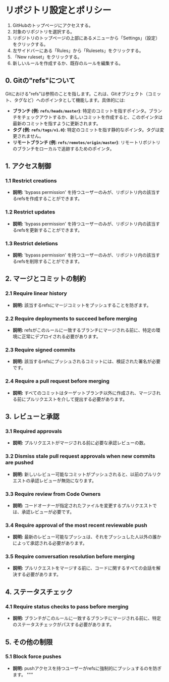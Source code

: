 # リポジトリ設定とポリシー
1. GitHubのトップページにアクセスする。
2. 対象のリポジトリを選択する。
3. リポジトリのトップページの上部にあるメニューから「Settings」（設定）をクリックする。
4. 左サイドバーにある「Rules」から「Rulesets」をクリックする。
5. 「New ruleset」をクリックする。
6. 新しいルールを作成するか、既存のルールを編集する。

## 0. Gitの"refs"について
Gitにおける"refs"は参照のことを指します。これは、Gitオブジェクト（コミット、タグなど）へのポインタとして機能します。具体的には:

- **ブランチ (例: `refs/heads/master`)**: 特定のコミットを指すポインタ。ブランチをチェックアウトするか、新しいコミットを作成すると、このポインタは最新のコミットを指すように更新されます。
- **タグ (例: `refs/tags/v1.0`)**: 特定のコミットを指す静的なポインタ。タグは変更されません。
- **リモートブランチ (例: `refs/remotes/origin/master`)**: リモートリポジトリのブランチをローカルで追跡するためのポインタ。

## 1. アクセス制御

### 1.1 Restrict creations
- **説明:** 'bypass permission' を持つユーザーのみが、リポジトリ内の該当するrefsを作成することができます。

### 1.2 Restrict updates
- **説明:** 'bypass permission' を持つユーザーのみが、リポジトリ内の該当するrefsを更新することができます。

### 1.3 Restrict deletions
- **説明:** 'bypass permission' を持つユーザーのみが、リポジトリ内の該当するrefsを削除することができます。

## 2. マージとコミットの制約

### 2.1 Require linear history
- **説明:** 該当するrefsにマージコミットをプッシュすることを防ぎます。

### 2.2 Require deployments to succeed before merging
- **説明:** refsがこのルールに一致するブランチにマージされる前に、特定の環境に正常にデプロイされる必要があります。

### 2.3 Require signed commits
- **説明:** 該当するrefsにプッシュされるコミットには、検証された署名が必要です。

### 2.4 Require a pull request before merging
- **説明:** すべてのコミットはターゲットブランチ以外に作成され、マージされる前にプルリクエストを介して提出する必要があります。

## 3. レビューと承認

### 3.1 Required approvals
- **説明:** プルリクエストがマージされる前に必要な承認レビューの数。

### 3.2 Dismiss stale pull request approvals when new commits are pushed
- **説明:** 新しいレビュー可能なコミットがプッシュされると、以前のプルリクエストの承認レビューが無効になります。

### 3.3 Require review from Code Owners
- **説明:** コードオーナーが指定されたファイルを変更するプルリクエストでは、承認レビューが必要です。

### 3.4 Require approval of the most recent reviewable push
- **説明:** 最新のレビュー可能なプッシュは、それをプッシュした人以外の誰かによって承認される必要があります。

### 3.5 Require conversation resolution before merging
- **説明:** プルリクエストをマージする前に、コードに関するすべての会話を解決する必要があります。

## 4. ステータスチェック

### 4.1 Require status checks to pass before merging
- **説明:** ブランチがこのルールに一致するブランチにマージされる前に、特定のステータスチェックがパスする必要があります。

## 5. その他の制限

### 5.1 Block force pushes
- **説明:** pushアクセスを持つユーザーがrefsに強制的にプッシュするのを防ぎます。
"""
